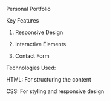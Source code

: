  Personal Portfolio



Key Features





1. Responsive Design


2. Interactive Elements


3. Contact Form



Technologies Used:


HTML: For structuring the content



CSS: For styling and responsive design




 
